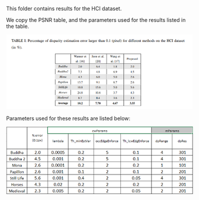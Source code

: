 This folder contains results for the HCI dataset.

We copy the PSNR table, and the parameters used for the results listed in the table.

<p align="center">
<img src="https://github.com/hotndy/LFDepth_POBR/blob/master/HCI_outputs/DpError0.1.png" width="800px"/>
</p>

Parameters used for these results are listed below:
<p align="center">
<img src="https://github.com/hotndy/LFDepth_POBR/blob/master/HCI_outputs/paramSettings.png" width="600px"/>
</p>
